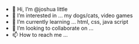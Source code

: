 - 👋 Hi, I’m @joshua little
- 👀 I’m interested in ... my dogs/cats, video games
- 🌱 I’m currently learning ... html, css, java script
- 💞️ I’m looking to collaborate on ... 
- 📫 How to reach me ...

<!---
joshlittle97/joshlittle97 is a ✨ special ✨ repository because its `README.md` (this file) appears on your GitHub profile.
You can click the Preview link to take a look at your changes.
--->
